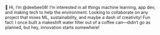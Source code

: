 👋 Hi, I’m @deebee08! I’m interested in all things machine learning, app dev, and making tech to help the environment. Looking to collaborate on any project that mixes ML, sustainability, and maybe a dash of creativity! Fun fact: I once built a makeshift water filter out of a coffee can—didn’t go as planned, but hey, innovation starts somewhere!

<!---
deebee08/deebee08 is a ✨ special ✨ repository because its `README.md` (this file) appears on your GitHub profile.
You can click the Preview link to take a look at your changes.
--->
